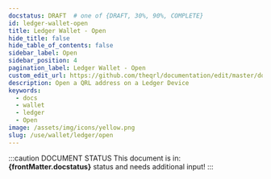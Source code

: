 ```yaml
---
docstatus: DRAFT  # one of {DRAFT, 30%, 90%, COMPLETE}
id: ledger-wallet-open
title: Ledger Wallet - Open
hide_title: false
hide_table_of_contents: false
sidebar_label: Open
sidebar_position: 4
pagination_label: Ledger Wallet - Open
custom_edit_url: https://github.com/theqrl/documentation/edit/master/docs/basics/what-is-qrl.md
description: Open a QRL address on a Ledger Device
keywords:
  - docs
  - wallet
  - ledger
  - Open
image: /assets/img/icons/yellow.png
slug: /use/wallet/ledger/open
---
```


:::caution DOCUMENT STATUS 
<span>This document is in: <b>{frontMatter.docstatus}</b> status and needs additional input!</span>
:::
